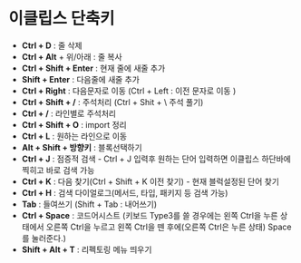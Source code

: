 # 이클립스 단축키

- **Ctrl + D** : 줄 삭제
- **Ctrl + Alt** + 위/아래 : 줄 복사
- **Ctrl + Shift + Enter** : 현재 줄에 새줄 추가
- **Shift + Enter** : 다음줄에 새줄 추가
- **Ctrl + Right** : 다음문자로 이동 (Ctrl + Left : 이전 문자로 이동 )
- **Ctrl + Shift + /** : 주석처리 (Ctrl + Shit + \ 주석 풀기)
- **Ctrl + /** : 라인별로 주석처리
- **Ctrl + Shift + O** : import 정리
- **Ctrl + L** : 원하는 라인으로 이동
- **Alt + Shift + 방향키** : 블록선택하기
- **Ctrl + J** : 점증적 검색 - Ctrl + J 입력후 원하는 단어 입력하면 이클립스 하단바에 찍히고 바로 검색 가능
- **Ctrl + K** : 다음 찾기(Ctrl + Shift + K 이전 찾기)  - 현재 블럭설정된 단어 찾기
- **Ctrl + H** : 검색 다이얼로그(메서드, 타입, 패키지 등 검색 가능)
- **Tab** : 들여쓰기 (Shift + Tab : 내어쓰기)
- **Ctrl + Space** : 코드어시스트 (키보드 Type3를 쓸 경우에는 왼쪽 Ctrl을 누른 상태에서 오른쪽 Ctrl을 누르고 왼쪽 Ctrl을 뗀 후에(오른쪽 Ctrl은 누른 상태) Space를 눌러준다.)
- **Shift + Alt + T** : 리펙토링 메뉴 띄우기
